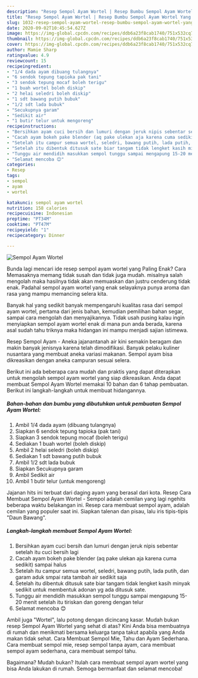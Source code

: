 ```yaml
---
description: "Resep Sempol Ayam Wortel | Resep Bumbu Sempol Ayam Wortel Yang Bikin Ngiler"
title: "Resep Sempol Ayam Wortel | Resep Bumbu Sempol Ayam Wortel Yang Bikin Ngiler"
slug: 1032-resep-sempol-ayam-wortel-resep-bumbu-sempol-ayam-wortel-yang-bikin-ngiler
date: 2020-09-02T10:45:54.627Z
image: https://img-global.cpcdn.com/recipes/ddb6a23f8cab1740/751x532cq70/sempol-ayam-wortel-foto-resep-utama.jpg
thumbnail: https://img-global.cpcdn.com/recipes/ddb6a23f8cab1740/751x532cq70/sempol-ayam-wortel-foto-resep-utama.jpg
cover: https://img-global.cpcdn.com/recipes/ddb6a23f8cab1740/751x532cq70/sempol-ayam-wortel-foto-resep-utama.jpg
author: Mamie Sharp
ratingvalue: 4.9
reviewcount: 15
recipeingredient:
- "1/4 dada ayam dibuang tulangnya"
- "6 sendok tepung tapioka pak tani"
- "3 sendok tepung mocaf boleh terigu"
- "1 buah wortel boleh diskip"
- "2 helai seledri boleh diskip"
- "1 sdt bawang putih bubuk"
- "1/2 sdt lada bubuk"
- "Secukupnya garam"
- "Sedikit air"
- "1 butir telur untuk mengoreng"
recipeinstructions:
- "Bersihkan ayam cuci bersih dan lumuri dengan jeruk nipis sebentar setelah itu cuci bersih lagi"
- "Cacah ayam bokeh pake blender (aq pake ulekan aja karena cuma sedikit) sampai halus"
- "Setelah itu campur semua wortel, seledri, bawang putih, lada putih, dan garam aduk smpai rata tambah air sedikit saja"
- "Setelah itu dibentuk ditusuk sate biar tangam tidak lengket kasih minyak sedikit untuk membentuk adonan yg ada ditusuk sate."
- "Tunggu air mendidih masukkan sempol tunggu sampai mengapung 15-20 menit setelah itu tiriskan dan goreng dengan telur"
- "Selamat mencoba 😊"
categories:
- Resep
tags:
- sempol
- ayam
- wortel

katakunci: sempol ayam wortel 
nutrition: 158 calories
recipecuisine: Indonesian
preptime: "PT34M"
cooktime: "PT47M"
recipeyield: "1"
recipecategory: Dinner

---
```



![Sempol Ayam Wortel](https://img-global.cpcdn.com/recipes/ddb6a23f8cab1740/751x532cq70/sempol-ayam-wortel-foto-resep-utama.jpg)

Bunda lagi mencari ide resep sempol ayam wortel yang Paling Enak? Cara Memasaknya memang tidak susah dan tidak juga mudah. misalnya salah mengolah maka hasilnya tidak akan memuaskan dan justru cenderung tidak enak. Padahal sempol ayam wortel yang enak selayaknya punya aroma dan rasa yang mampu memancing selera kita.

Banyak hal yang sedikit banyak mempengaruhi kualitas rasa dari sempol ayam wortel, pertama dari jenis bahan, kemudian pemilihan bahan segar, sampai cara mengolah dan menyajikannya. Tidak usah pusing kalau ingin menyiapkan sempol ayam wortel enak di mana pun anda berada, karena asal sudah tahu triknya maka hidangan ini mampu menjadi sajian istimewa.

Resep Sempol Ayam - Aneka jajanantanah air kini semakin beragam dan makin banyak jenisnya karena telah dimodifikasi. Banyak pelaku kuliner nusantara yang membuat aneka variasi makanan. Sempol ayam bisa dikreasikan dengan aneka campuran sesuai selera.


Berikut ini ada beberapa cara mudah dan praktis yang dapat diterapkan untuk mengolah sempol ayam wortel yang siap dikreasikan. Anda dapat membuat Sempol Ayam Wortel memakai 10 bahan dan 6 tahap pembuatan. Berikut ini langkah-langkah untuk membuat hidangannya.

<!--inarticleads1-->

##### Bahan-bahan dan bumbu yang dibutuhkan untuk pembuatan Sempol Ayam Wortel:

1. Ambil 1/4 dada ayam (dibuang tulangnya)
1. Siapkan 6 sendok tepung tapioka (pak tani)
1. Siapkan 3 sendok tepung mocaf (boleh terigu)
1. Sediakan 1 buah wortel (boleh diskip)
1. Ambil 2 helai seledri (boleh diskip)
1. Sediakan 1 sdt bawang putih bubuk
1. Ambil 1/2 sdt lada bubuk
1. Siapkan Secukupnya garam
1. Ambil Sedikit air
1. Ambil 1 butir telur (untuk mengoreng)


Jajanan hits ini terbuat dari daging ayam yang berasal dari kota. Resep Cara Membuat Sempol Ayam Wortel - Sempol adalah cemilan yang lagi ngehits beberapa waktu belakangan ini. Resep cara membuat sempol ayam, adalah cemilan yang populer saat ini. Siapkan talenan dan pisau, lalu iris tipis-tipis &#34;Daun Bawang&#34;. 

<!--inarticleads2-->

##### Langkah-langkah membuat Sempol Ayam Wortel:

1. Bersihkan ayam cuci bersih dan lumuri dengan jeruk nipis sebentar setelah itu cuci bersih lagi
1. Cacah ayam bokeh pake blender (aq pake ulekan aja karena cuma sedikit) sampai halus
1. Setelah itu campur semua wortel, seledri, bawang putih, lada putih, dan garam aduk smpai rata tambah air sedikit saja
1. Setelah itu dibentuk ditusuk sate biar tangam tidak lengket kasih minyak sedikit untuk membentuk adonan yg ada ditusuk sate.
1. Tunggu air mendidih masukkan sempol tunggu sampai mengapung 15-20 menit setelah itu tiriskan dan goreng dengan telur
1. Selamat mencoba 😊


Ambil juga &#34;Wortel&#34;, lalu potong dengan dicincang kasar. Mudah bukan resep Sempol Ayam Wortel yang sehat di atas? Kini Anda bisa membuatnya di rumah dan menikmati bersama keluarga tanpa takut apabila yang Anda makan tidak sehat. Cara Membuat Sempol Mie, Tahu dan Ayam Sederhana. Cara membuat sempol mie, resep sempol tanpa ayam, cara membuat sempol ayam sederhana, cara membuat sempol tahu. 

Bagaimana? Mudah bukan? Itulah cara membuat sempol ayam wortel yang bisa Anda lakukan di rumah. Semoga bermanfaat dan selamat mencoba!
